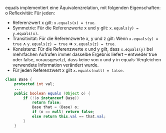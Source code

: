 equals implementiert eine Äquivalenzrelation, mit folgenden Eigenschaften: o Reflexivität: Für jeden:
- Referenzwert x gilt: `x.equals(x) = true`.
- Symmetrie: Für die Referenzwerte x und y gilt: `x.equals(y) = y.equals(x)`.
- Transitivität: Für die Referenzwerte x, y und z gilt: Wenn `x.equals(y) = true` ∧ `y.equals(z) = true` ⇒ `x.equals(z) = true`.
- Konsistenz: Für die Referenzwerte x und y gilt, dass `x.equals(y)` bei mehrfachen Aufrufen immer dasselbe Ergebnis liefert – entweder true oder false, vorausgesetzt, dass keine von x und y in equals-Vergleichen verwendete Information verändert wurde.
- Für jeden Referenzwert x gilt `x.equals(null) = false`.

```java
class Base {
	protected int val;
	...
	public boolean equals (Object o) {
		if (!(o instanceof Base))
			return false;
			Base that = (Base) o;
			if (o == null) return false;
			else return this.val == that.val;
		}
	}
```